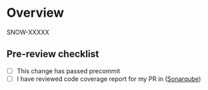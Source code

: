 # Overview

SNOW-XXXXX


## Pre-review checklist
- [ ] This change has passed precommit
- [ ] I have reviewed code coverage report for my PR in  ([Sonarqube](https://sonarqube.int.snowflakecomputing.com/project/branches?id=snowflake-jdbc))
